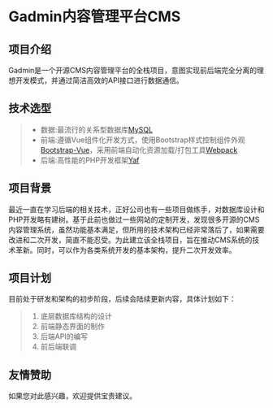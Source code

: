 # Gadmin内容管理平台CMS
## 项目介绍
Gadmin是一个开源CMS内容管理平台的全栈项目，意图实现前后端完全分离的理想开发模式，并通过简洁高效的API接口进行数据通信。

## 技术选型
> * 数据:最流行的关系型数据库[MySQL](https://www.mysql.com/)
> * 前端:遵循Vue组件化开发方式，使用Bootstrap样式控制组件外观[Bootstrap-Vue](https://bootstrap-vue.js.org/)，采用前端自动化资源加载/打包工具[Webpack](https://webpack.js.org/)
> * 后端:高性能的PHP开发框架[Yaf](http://php.net/manual/zh/book.yaf.php)



## 项目背景
最近一直在学习后端的相关技术，正好公司也有一些项目做练手，对数据库设计和PHP开发略有建树。基于此前也做过一些网站的定制开发，发现很多开源的CMS内容管理系统，虽然功能基本满足，但所用的技术架构已经非常落后了，如果需要改进和二次开发，简直不能忍受。为此建立该全栈项目，旨在推动CMS系统的技术革新。同时，可以作为各类系统开发的基本架构，提升二次开发效率。

## 项目计划
目前处于研发和架构的初步阶段，后续会陆续更新内容，具体计划如下：
> 1. 底层数据库结构的设计
> 2. 前端静态界面的制作
> 3. 后端API的编写
> 4. 前后端联调

## 友情赞助
如果您对此感兴趣，欢迎提供宝贵建议。
